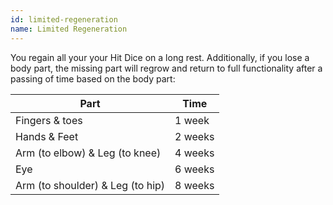 ```yaml
---
id: limited-regeneration
name: Limited Regeneration
---
```

You regain all your your Hit Dice on a long rest. Additionally, if you lose a body part, the missing part will regrow
and return to full functionality after a passing of time based on the body part:

Part | Time
--- | ---
Fingers & toes | 1 week
Hands & Feet | 2 weeks
Arm (to elbow) & Leg (to knee) | 4 weeks
Eye | 6 weeks
Arm (to shoulder) & Leg (to hip) | 8 weeks

<br>
